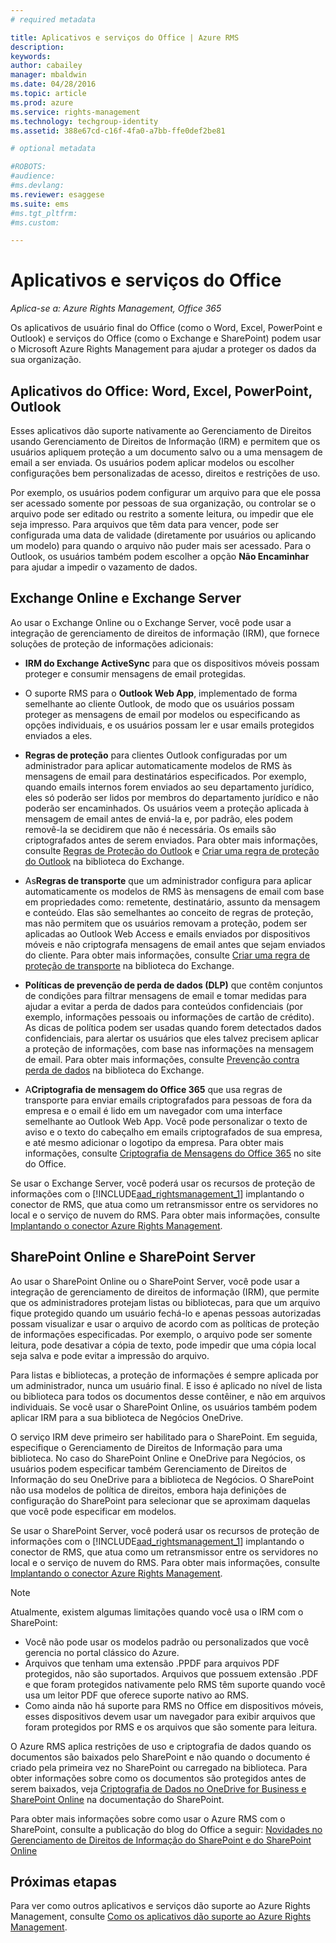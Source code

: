 ```yaml
---
# required metadata

title: Aplicativos e serviços do Office | Azure RMS
description:
keywords:
author: cabailey
manager: mbaldwin
ms.date: 04/28/2016
ms.topic: article
ms.prod: azure
ms.service: rights-management
ms.technology: techgroup-identity
ms.assetid: 388e67cd-c16f-4fa0-a7bb-ffe0def2be81

# optional metadata

#ROBOTS:
#audience:
#ms.devlang:
ms.reviewer: esaggese
ms.suite: ems
#ms.tgt_pltfrm:
#ms.custom:

---
```



# Aplicativos e serviços do Office

*Aplica-se a: Azure Rights Management, Office 365*

Os aplicativos de usuário final do Office (como o Word, Excel, PowerPoint e Outlook) e serviços do Office (como o Exchange e SharePoint) podem usar o Microsoft Azure Rights Management para ajudar a proteger os dados da sua organização.

## Aplicativos do Office: Word, Excel, PowerPoint, Outlook
Esses aplicativos dão suporte nativamente ao Gerenciamento de Direitos usando Gerenciamento de Direitos de Informação (IRM) e permitem que os usuários apliquem proteção a um documento salvo ou a uma mensagem de email a ser enviada. Os usuários podem aplicar modelos ou escolher configurações bem personalizadas de acesso, direitos e restrições de uso. 

Por exemplo, os usuários podem configurar um arquivo para que ele possa ser acessado somente por pessoas de sua organização, ou controlar se o arquivo pode ser editado ou restrito a somente leitura, ou impedir que ele seja impresso. Para arquivos que têm data para vencer, pode ser configurada uma data de validade (diretamente por usuários ou aplicando um modelo) para quando o arquivo não puder mais ser acessado. Para o Outlook, os usuários também podem escolher a opção **Não Encaminhar** para ajudar a impedir o vazamento de dados.

## Exchange Online e Exchange Server
Ao usar o Exchange Online ou o Exchange Server, você pode usar a integração de gerenciamento de direitos de informação (IRM), que fornece soluções de proteção de informações adicionais:

-   **IRM do Exchange ActiveSync** para que os dispositivos móveis possam proteger e consumir mensagens de email protegidas.

-   O suporte RMS para o **Outlook Web App**, implementado de forma semelhante ao cliente Outlook, de modo que os usuários possam proteger as mensagens de email por modelos ou especificando as opções individuais, e os usuários possam ler e usar emails protegidos enviados a eles.

-   **Regras de proteção** para clientes Outlook configuradas por um administrador para aplicar automaticamente modelos de RMS às mensagens de email para destinatários especificados. Por exemplo, quando emails internos forem enviados ao seu departamento jurídico, eles só poderão ser lidos por membros do departamento jurídico e não poderão ser encaminhados. Os usuários veem a proteção aplicada à mensagem de email antes de enviá-la e, por padrão, eles podem removê-la se decidirem que não é necessária. Os emails são criptografados antes de serem enviados. Para obter mais informações, consulte [Regras de Proteção do Outlook](https://technet.microsoft.com/library/dd638178%28v=exchg.150%29.aspx) e [Criar uma regra de proteção do Outlook](https://technet.microsoft.com/library/dd638196%28v=exchg.150%29.aspx) na biblioteca do Exchange.

-   As**Regras de transporte** que um administrador configura para aplicar automaticamente os modelos de RMS às mensagens de email com base em propriedades como: remetente, destinatário, assunto da mensagem e conteúdo. Elas são semelhantes ao conceito de regras de proteção, mas não permitem que os usuários removam a proteção, podem ser aplicadas ao Outlook Web Access e emails enviados por dispositivos móveis e não criptografa mensagens de email antes que sejam enviados do cliente. Para obter mais informações, consulte [Criar uma regra de proteção de transporte](https://technet.microsoft.com/library/dd302432.aspx) na biblioteca do Exchange.

-   **Políticas de prevenção de perda de dados (DLP)** que contêm conjuntos de condições para filtrar mensagens de email e tomar medidas para ajudar a evitar a perda de dados para conteúdos confidenciais (por exemplo, informações pessoais ou informações de cartão de crédito). As dicas de política podem ser usadas quando forem detectados dados confidenciais, para alertar os usuários que eles talvez precisem aplicar a proteção de informações, com base nas informações na mensagem de email. Para obter mais informações, consulte [Prevenção contra perda de dados](https://technet.microsoft.com/library/jj150527%28v=exchg.150%29.aspx) na biblioteca do Exchange.

-   A**Criptografia de mensagem do Office 365** que usa regras de transporte para enviar emails criptografados para pessoas de fora da empresa e o email é lido em um navegador com uma interface semelhante ao Outlook Web App. Você pode personalizar o texto de aviso e o texto do cabeçalho em emails criptografados de sua empresa, e até mesmo adicionar o logotipo da empresa. Para obter mais informações, consulte [Criptografia de Mensagens do Office 365](https://office.microsoft.com/o365-message-encryption-FX104179182.aspx) no site do Office.

Se usar o Exchange Server, você poderá usar os recursos de proteção de informações com o [!INCLUDE[aad_rightsmanagement_1](../includes/aad_rightsmanagement_1_md.md)] implantando o conector de RMS, que atua como um retransmissor entre os servidores no local e o serviço de nuvem do RMS. Para obter mais informações, consulte [Implantando o conector Azure Rights Management](../deploy-use/deploy-rms-connector.md).

## SharePoint Online e SharePoint Server
Ao usar o SharePoint Online ou o SharePoint Server, você pode usar a integração de gerenciamento de direitos de informação (IRM), que permite que os administradores protejam listas ou bibliotecas, para que um arquivo fique protegido quando um usuário fechá-lo e apenas pessoas autorizadas possam visualizar e usar o arquivo de acordo com as políticas de proteção de informações especificadas. Por exemplo, o arquivo pode ser somente leitura, pode desativar a cópia de texto, pode impedir que uma cópia local seja salva e pode evitar a impressão do arquivo.

Para listas e bibliotecas, a proteção de informações é sempre aplicada por um administrador, nunca um usuário final. E isso é aplicado no nível de lista ou biblioteca para todos os documentos desse contêiner, e não em arquivos individuais.  Se você usar o SharePoint Online, os usuários também podem aplicar IRM para a sua biblioteca de Negócios OneDrive.

O serviço IRM deve primeiro ser habilitado para o SharePoint. Em seguida, especifique o Gerenciamento de Direitos de Informação para uma biblioteca. No caso do SharePoint Online e OneDrive para Negócios, os usuários podem especificar também Gerenciamento de Direitos de Informação do seu OneDrive para a biblioteca de Negócios. O SharePoint não usa modelos de política de direitos, embora haja definições de configuração do SharePoint para selecionar que se aproximam daquelas que você pode especificar em modelos.

Se usar o SharePoint Server, você poderá usar os recursos de proteção de informações com o [!INCLUDE[aad_rightsmanagement_1](../includes/aad_rightsmanagement_1_md.md)] implantando o conector de RMS, que atua como um retransmissor entre os servidores no local e o serviço de nuvem do RMS. Para obter mais informações, consulte [Implantando o conector Azure Rights Management](../deploy-use/deploy-rms-connector.md).

> [!NOTE]
> Atualmente, existem algumas limitações quando você usa o IRM com o SharePoint:
> 
> -   Você não pode usar os modelos padrão ou personalizados que você gerencia no portal clássico do Azure.
> -   Arquivos que tenham uma extensão .PPDF para arquivos PDF protegidos, não são suportados. Arquivos que possuem extensão .PDF e que foram protegidos nativamente pelo RMS têm suporte quando você usa um leitor PDF que oferece suporte nativo ao RMS.
> -   Como ainda não há suporte para RMS no Office em dispositivos móveis, esses dispositivos devem usar um navegador para exibir arquivos que foram protegidos por RMS e os arquivos que são somente para leitura.

O Azure RMS aplica restrições de uso e criptografia de dados quando os documentos são baixados pelo SharePoint e não quando o documento é criado pela primeira vez no SharePoint ou carregado na biblioteca. Para obter informações sobre como os documentos são protegidos antes de serem baixados, veja [Criptografia de Dados no OneDrive for Business e SharePoint Online](https://technet.microsoft.com/library/dn905447.aspx) na documentação do SharePoint.

Para obter mais informações sobre como usar o Azure RMS com o SharePoint, consulte a publicação do blog do Office a seguir: [Novidades no Gerenciamento de Direitos de Informação do SharePoint e do SharePoint Online](http://blogs.office.com/2012/11/09/whats-new-with-information-rights-management-in-sharepoint-and-sharepoint-online/)

## Próximas etapas

Para ver como outros aplicativos e serviços dão suporte ao Azure Rights Management, consulte [Como os aplicativos dão suporte ao Azure Rights Management](applications-support.md).

<!--HONumber=Apr16_HO4-->



